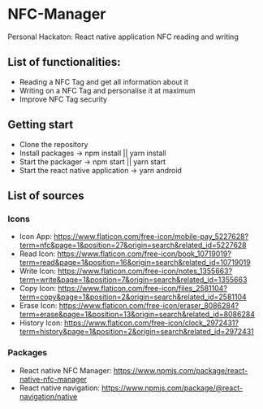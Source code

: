 # NFC-Manager
Personal Hackaton: React native application NFC reading and writing

## List of functionalities:
- Reading a NFC Tag and get all information about it
- Writing on a NFC Tag and personalise it at maximum
- Improve NFC Tag security

## Getting start
- Clone the repository
- Install packages -> npm install || yarn install
- Start the packager -> npm start || yarn start
- Start the react native application -> yarn android

## List of sources

### Icons
- Icon App: https://www.flaticon.com/free-icon/mobile-pay_5227628?term=nfc&page=1&position=27&origin=search&related_id=5227628
- Read Icon: https://www.flaticon.com/free-icon/book_10719019?term=read&page=1&position=16&origin=search&related_id=10719019
- Write Icon: https://www.flaticon.com/free-icon/notes_1355663?term=write&page=1&position=7&origin=search&related_id=1355663
- Copy Icon: https://www.flaticon.com/free-icon/files_2581104?term=copy&page=1&position=2&origin=search&related_id=2581104
- Erase Icon: https://www.flaticon.com/free-icon/eraser_8086284?term=erase&page=1&position=13&origin=search&related_id=8086284
- History Icon: https://www.flaticon.com/free-icon/clock_2972431?term=history&page=1&position=2&origin=search&related_id=2972431

### Packages
- React native NFC Manager: https://www.npmjs.com/package/react-native-nfc-manager
- React native navigation: https://www.npmjs.com/package/@react-navigation/native
